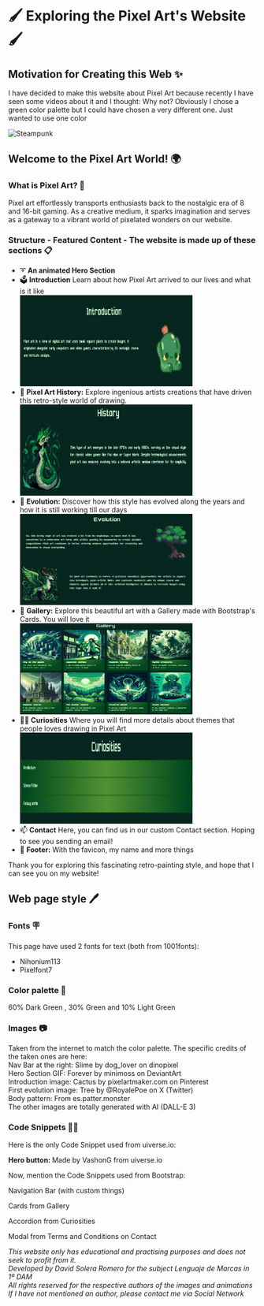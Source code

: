 # 🖌 Exploring the Pixel Art's Website 🖌

## Motivation for Creating this Web ✨

I have decided to make this website about Pixel Art because recently I have seen some videos about it and I thought: Why not? Obviously I chose a green color palette but I could have chosen a very different one. Just wanted to use one color

<img src="https://th.bing.com/th/id/OIG2.VevgsyPEV9jUnObbYCwp?pid=ImgGn" alt="Steampunk" width="580" height="530">

## Welcome to the Pixel Art World! 🌍

### What is Pixel Art? 🧶

Pixel art effortlessly transports enthusiasts back to the nostalgic era of 8 and 16-bit gaming. As a creative medium, it sparks imagination and serves as a gateway to a vibrant world of pixelated wonders on our website.

### Structure - Featured Content - The website is made up of these sections 📋

- ➰ **An animated Hero Section**
- 🗳 **Introduction** Learn about how Pixel Art arrived to our lives and what is it like<br>
   <img src="img/introphoto.png" alt="Concept" width="350px" height="185px">
- 🚂 **Pixel Art History:** Explore ingenious artists creations that have driven this retro-style world of drawing.<br>
   <img src="img/historyphoto.png" alt="Concept" width="350px" height="185px">
- 🧭 **Evolution:** Discover how this style has evolved along the years and how it is still working till our days<br>
   <img src="img/evolutionphoto.png" alt="Concept" width="350px" height="185px">
- 📸 **Gallery:** Explore this beautiful art with a Gallery made with Bootstrap's Cards. You will love it<br>
   <img src="img/galleryphoto.png" alt="Concept" width="350px" height="185px">
- 😶‍🌫️ **Curiosities** Where you will find more details about themes that people loves drawing in Pixel Art<br>
   <img src="img/curiositiesphoto.png" alt="Concept" width="350px" height="185px">
- 📫 **Contact** Here, you can find us in our custom Contact section. Hoping to see you sending an email!<br>
- 🦶 **Footer:** With the favicon, my name and more things<br>

Thank you for exploring this fascinating retro-painting style, and hope that I can see you on my website!

## Web page style 🖊️

### Fonts 🪧

This page have used 2 fonts for text (both from 1001fonts):
- Nihonium113
- Pixelfont7

### Color palette 🌈

60% Dark Green , 30% Green and 10% Light Green

### Images 📷

Taken from the internet to match the color palette. The specific credits of the taken ones are here: <br>
Nav Bar at the right: Slime by dog_lover on dinopixel<br>
Hero Section GIF: Forever by minimoss on DeviantArt<br>
Introduction image: Cactus by pixelartmaker.com on Pinterest<br>
First evolution image: Tree by @RoyalePoe on X (Twitter)<br>
Body pattern: From es.patter.monster<br>
The other images are totally generated with AI (DALL-E 3)

<!-- ### Videos 🎞️

Two beautiful Pixel Art videos from Youtube -->

### Code Snippets 👨‍💻

Here is the only Code Snippet used from uiverse.io:<br>
<p><b>Hero button: </b>Made by VashonG from uiverse.io</p>

Now, mention the Code Snippets used from Bootstrap:
<p>Navigation Bar (with custom things)</p>
<p>Cards from Gallery</p>
<p>Accordion from Curiosities</p>
<p>Modal from Terms and Conditions on Contact</p>

*This website only has educational and practising purposes and does not seek to profit from it.<br>Developed by David Solera Romero for the subject Lenguaje de Marcas in 1º DAM<br>All rights reserved for the respective authors of the images and animations<br>If I have not mentioned an author, please contact me via Social Network*
